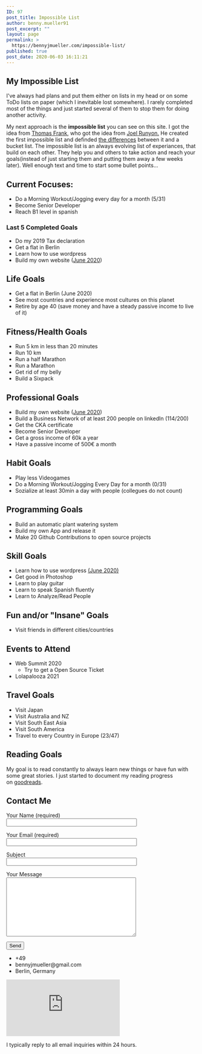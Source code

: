 ```yaml
---
ID: 97
post_title: Impossible List
author: benny.mueller91
post_excerpt: ""
layout: page
permalink: >
  https://bennyjmueller.com/impossible-list/
published: true
post_date: 2020-06-03 16:11:21
---
```

<h2>My Impossible List</h2>		
		<p>I've always had plans and put them either on lists in my head or on some ToDo lists on paper (which I inevitable lost somewhere). I rarely completed most of the things and just started several of them to stop them for doing another activity.</p><p>My next approach is the <strong>impossible list</strong> you can see on this site. I got the idea from <a href="https://collegeinfogeek.com/about/meet-the-author/my-impossible-list/">Thomas Frank</a>, who got the idea from <a href="https://impossiblehq.com/impossible-list/">Joel Runyon.</a> He created the first impossible list and definded <a href="https://impossiblehq.com/the-impossible-list-is-not-a-bucket-list/">the differences</a> between it and a bucket list. The impossible list is an always evolving list of experiances, that build on each other. They help you and others to take action and reach your goals(instead of just starting them and putting them away a few weeks later). Well enough text and time to start some bullet points...</p><h2>Current Focuses:</h2><ul><li style="font-size: 14px;">Do a Morning Workout/Jogging every day for a month (5/31)</li><li>Become Senior Developer</li><li>Reach B1 level in spanish</li></ul><h3>Last 5 Completed Goals</h3><ul><li>Do my 2019 Tax declaration</li><li>Get a flat in Berlin</li><li>Learn how to use wordpress</li><li>Build my own website (<a href="https://bennyjmueller.com/" target="_blank" rel="noopener noreferrer">June 2020</a>)</li></ul><h2>Life Goals</h2><ul><li>Get a flat in Berlin (June 2020)</li><li>See most countries and experience most cultures on this planet</li><li>Retire by age 40 (save money and have a steady passive income to live of it)</li></ul><h2>Fitness/Health Goals</h2><ul><li>Run 5 km in less than 20 minutes</li><li>Run 10 km</li><li>Run a half Marathon</li><li>Run a Marathon</li><li>Get rid of my belly</li><li>Build a Sixpack</li></ul><h2>Professional Goals</h2><ul><li>Build my own website (<a href="https://bennyjmueller.com/" target="_blank" rel="noopener noreferrer">June 2020</a>)</li><li>Build a Business Network of at least 200 people on linkedIn (114/200)</li><li>Get the CKA certificate</li><li>Become Senior Developer</li><li>Get a gross income of 60k a year</li><li>Have a passive income of 500€ a month</li></ul><h2>Habit Goals</h2><ul><li>Play less Videogames</li><li>Do a Morning Workout/Jogging Every Day for a month (0/31)</li><li>Sozialize at least 30min a day with people (collegues do not count)</li></ul><h2>Programming Goals</h2><ul><li>Build an automatic plant watering system</li><li>Build my own App and release it</li><li>Make 20 Github Contributions to open source projects</li></ul><h2>Skill Goals</h2><ul><li>Learn how to use wordpress  <a href="https://bennyjmueller.com/">(June 2020)</a></li><li>Get good in Photoshop</li><li>Learn to play guitar</li><li>Learn to speak Spanish fluently</li><li>Learn to Analyze/Read People</li></ul><h2>Fun and/or "Insane" Goals</h2><ul><li>Visit friends in different cities/countries</li></ul><h2>Events to Attend</h2><ul><li>Web Summit 2020<ul><li>Try to get a Open Source Ticket</li></ul></li><li>Lolapalooza 2021</li></ul><h2>Travel Goals</h2><ul><li>Visit Japan</li><li>Visit Australia and NZ</li><li>Visit South East Asia</li><li>Visit South America</li><li>Travel to every Country in Europe (23/47)</li></ul><h2>Reading Goals</h2><p>My goal is to read constantly to always learn new things or have fun with some great stories. I just started to document my reading progress on <a href="https://www.goodreads.com/user/show/116466285-benny-m-ller">goodreads</a>.</p>		
			<h2>Contact Me</h2>		
<form action="/wp-admin/admin-ajax.php#wpcf7-f62-o1" method="post" novalidate="novalidate">
<input type="hidden" name="_wpcf7" value="62" />
<input type="hidden" name="_wpcf7_version" value="5.2.1" />
<input type="hidden" name="_wpcf7_locale" value="en_US" />
<input type="hidden" name="_wpcf7_unit_tag" value="wpcf7-f62-o1" />
<input type="hidden" name="_wpcf7_container_post" value="0" />
<input type="hidden" name="_wpcf7_posted_data_hash" value="" />
<p><label> Your Name (required)<br />
    <input type="text" name="your-name" value="" size="40" aria-required="true" aria-invalid="false" /> </label></p>
<p><label> Your Email (required)<br />
    <input type="email" name="your-email" value="" size="40" aria-required="true" aria-invalid="false" /> </label></p>
<p><label> Subject<br />
    <input type="text" name="your-subject" value="" size="40" aria-invalid="false" /> </label></p>
<p><label> Your Message<br />
    <textarea name="your-message" cols="40" rows="10" aria-invalid="false"></textarea> </label></p>
<p><input type="submit" value="Send" /></p>
</form>            
					<ul>
							<li >
										+49
									</li>
								<li >
										bennyjmueller@gmail.com
									</li>
								<li >
										Berlin, Germany
									</li>
						</ul>
			<iframe frameborder="0" scrolling="no" marginheight="0" marginwidth="0" src="https://maps.google.com/maps?q=Berlin%2C%20Germany&amp;t=m&amp;z=10&amp;output=embed&amp;iwloc=near" aria-label="Berlin, Germany"></iframe>		
			<p>I typically reply to all email inquiries within 24 hours.</p>
